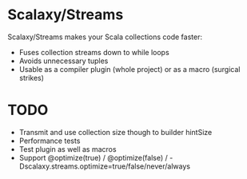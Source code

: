 # Scalaxy/Streams

Scalaxy/Streams makes your Scala collections code faster:
* Fuses collection streams down to while loops
* Avoids unnecessary tuples
* Usable as a compiler plugin (whole project) or as a macro (surgical strikes)

# TODO

* Transmit and use collection size though to builder hintSize
* Performance tests
* Test plugin as well as macros
* Support @optimize(true) / @optimize(false) / -Dscalaxy.streams.optimize=true/false/never/always

